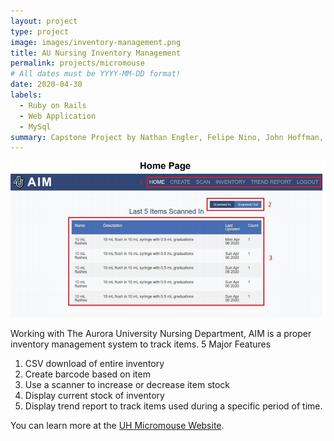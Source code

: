 ```yaml
---
layout: project
type: project
image: images/inventory-management.png
title: AU Nursing Inventory Management
permalink: projects/micromouse
# All dates must be YYYY-MM-DD format!
date: 2020-04-30
labels:
  - Ruby on Rails
  - Web Application
  - MySql
summary: Capstone Project by Nathan Engler, Felipe Nino, John Hoffman, Ben Saberon
---
```


<div class="ui small rounded images">
  <img class="ui image" src="../images/aim.PNG">
</div>

Working with The Aurora University Nursing Department, AIM is  a proper inventory management system to track items.
5 Major Features
<ol>
  <li>
CSV download of entire inventory
  </li><li>
Create barcode based on item
  </li><li>
Use a scanner to increase or decrease item stock
   </li><li>
Display current stock of inventory
   </li><li>
Display trend report to track items used during a specific period of time.
   </ol>


You can learn more at the [UH Micromouse Website](http://45.55.136.114/~nengler01/NursingScriptFolder/AIM_Documentation.pdf).



